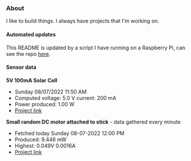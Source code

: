 ### About
I like to build things. I always have projects that I'm working on.

#### Automated updates
This README is updated by a script I have running on a Raspberry Pi, can see the repo [here](https://github.com/jdc-cunningham/raspi-git-repo-updater).

#### Sensor data
**5V 100mA Solar Cell**
- Sunday 08/07/2022 11:50 AM
- Computed voltage: 5.0 V current: 200 mA
- Power produced: 1.00 W
- [Project link](https://github.com/jdc-cunningham/raspisolarplotter)

**Small random DC motor attached to stick** - data gathered every minute
- Fetched today Sunday 08-07-2022 12:00 PM
- Produced: 9.446 mW
- Highest: 0.049V 0.0016A
- [Project link](https://github.com/jdc-cunningham/turbine-raspi)